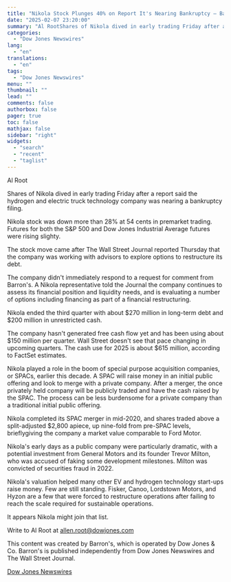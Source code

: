 ```yaml
---
title: "Nikola Stock Plunges 40% on Report It's Nearing Bankruptcy — Barrons.com"
date: "2025-02-07 23:20:00"
summary: "Al RootShares of Nikola dived in early trading Friday after a report said the hydrogen and electric truck technology company was nearing a bankruptcy filing.Nikola stock was down more than 28% at 54 cents in premarket trading. Futures for both the S&amp;P 500 and Dow Jones Industrial Average futures were..."
categories:
  - "Dow Jones Newswires"
lang:
  - "en"
translations:
  - "en"
tags:
  - "Dow Jones Newswires"
menu: ""
thumbnail: ""
lead: ""
comments: false
authorbox: false
pager: true
toc: false
mathjax: false
sidebar: "right"
widgets:
  - "search"
  - "recent"
  - "taglist"
---
```


Al Root

Shares of Nikola dived in early trading Friday after a report said the hydrogen and electric truck technology company was nearing a bankruptcy filing.

Nikola stock was down more than 28% at 54 cents in premarket trading. Futures for both the S&P 500 and Dow Jones Industrial Average futures were rising slighty.

The stock move came after The Wall Street Journal reported Thursday that the company was working with advisors to explore options to restructure its debt.

The company didn't immediately respond to a request for comment from Barron's. A Nikola representative told the Journal the company continues to assess its financial position and liquidity needs, and is evaluating a number of options including financing as part of a financial restructuring.

Nikola ended the third quarter with about $270 million in long-term debt and $200 million in unrestricted cash.

The company hasn't generated free cash flow yet and has been using about $150 million per quarter. Wall Street doesn't see that pace changing in upcoming quarters. The cash use for 2025 is about $615 million, according to FactSet estimates.

Nikola played a role in the boom of special purpose acquisition companies, or SPACs, earlier this decade. A SPAC will raise money in an initial public offering and look to merge with a private company. After a merger, the once privately held company will be publicly traded and have the cash raised by the SPAC. The process can be less burdensome for a private company than a traditional initial public offering.

Nikola completed its SPAC merger in mid-2020, and shares traded above a split-adjusted $2,800 apiece, up nine-fold from pre-SPAC levels, brieflygiving the company a market value comparable to Ford Motor.

Nikola's early days as a public company were particularly dramatic, with a potential investment from General Motors and its founder Trevor Milton, who was accused of faking some development milestones. Milton was convicted of securities fraud in 2022.

Nikola's valuation helped many other EV and hydrogen technology start-ups raise money. Few are still standing. Fisker, Canoo, Lordstown Motors, and Hyzon are a few that were forced to restructure operations after failing to reach the scale required for sustainable operations.

It appears Nikola might join that list.

Write to Al Root at allen.root@dowjones.com

This content was created by Barron's, which is operated by Dow Jones & Co. Barron's is published independently from Dow Jones Newswires and The Wall Street Journal.

[Dow Jones Newswires](https://www.tradingview.com/news/DJN_DN20250207005554:0/)
